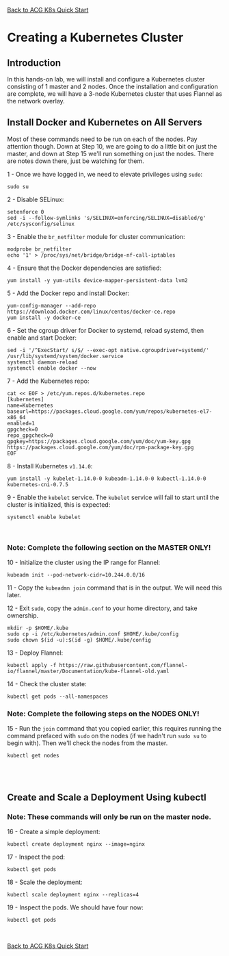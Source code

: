 [Back to ACG K8s Quick Start](../main.md)

# Creating a Kubernetes Cluster



<h2>Introduction</h2>
<p>In this hands-on lab, we will install and configure a Kubernetes cluster consisting of 1 master and 2 nodes. Once the installation and configuration are complete, we will have a 3-node Kubernetes cluster that uses Flannel as the network overlay.</p>

<h2>Install Docker and Kubernetes on All Servers</h2>
<p>Most of these commands need to be run on each of the nodes. Pay attention though. Down at Step 10, we are going to do a little bit on just the master, and down at Step 15 we'll run something on just the nodes. There are notes down there, just be watching for them.</p>
<p>1 - Once we have logged in, we need to elevate privileges using <code>sudo</code>:</p>
<pre><code>sudo su  
</code></pre>
<p>2 - Disable SELinux:</p>
<pre><code>setenforce 0
sed -i --follow-symlinks 's/SELINUX=enforcing/SELINUX=disabled/g' /etc/sysconfig/selinux
</code></pre>
<p>3 - Enable the <code>br_netfilter</code> module for cluster communication:</p>
<pre><code>modprobe br_netfilter
echo '1' &gt; /proc/sys/net/bridge/bridge-nf-call-iptables
</code></pre>
<p>4 - Ensure that the Docker dependencies are satisfied:</p>
<pre><code>yum install -y yum-utils device-mapper-persistent-data lvm2
</code></pre>
<p>5 - Add the Docker repo and install Docker:</p>
<pre><code>yum-config-manager --add-repo https://download.docker.com/linux/centos/docker-ce.repo
yum install -y docker-ce
</code></pre>
<p>6 - Set the cgroup driver for Docker to systemd, reload systemd, then enable and start Docker:</p>
<pre><code>sed -i '/^ExecStart/ s/$/ --exec-opt native.cgroupdriver=systemd/' /usr/lib/systemd/system/docker.service
systemctl daemon-reload
systemctl enable docker --now
</code></pre>
<p>7 - Add the Kubernetes repo:</p>
<pre><code>cat &lt;&lt; EOF &gt; /etc/yum.repos.d/kubernetes.repo
[kubernetes]
name=Kubernetes
baseurl=https://packages.cloud.google.com/yum/repos/kubernetes-el7-x86_64
enabled=1
gpgcheck=0
repo_gpgcheck=0
gpgkey=https://packages.cloud.google.com/yum/doc/yum-key.gpg
https://packages.cloud.google.com/yum/doc/rpm-package-key.gpg
EOF
</code></pre>
<p>8 - Install Kubernetes <code>v1.14.0</code>:</p>
<pre><code>yum install -y kubelet-1.14.0-0 kubeadm-1.14.0-0 kubectl-1.14.0-0 kubernetes-cni-0.7.5
</code></pre>
<p>9 -  Enable the <code>kubelet</code> service.  The <code>kubelet</code> service will fail to start until the cluster is initialized, this is expected:</p>
<pre><code>systemctl enable kubelet
</code></pre>

<br>

<h3>Note: Complete the following section on the MASTER ONLY!</h3>
<p>10 -  Initialize the cluster using the IP range for Flannel:</p>
<pre><code>kubeadm init --pod-network-cidr=10.244.0.0/16
</code></pre>
<p>11 - Copy the <code>kubeadmn join</code> command that is in the output. We will need this later.</p>
<p>12 - Exit <code>sudo</code>, copy the <code>admin.conf</code> to your home directory, and take ownership.</p>
<pre><code>mkdir -p $HOME/.kube
sudo cp -i /etc/kubernetes/admin.conf $HOME/.kube/config
sudo chown $(id -u):$(id -g) $HOME/.kube/config
</code></pre>
<p>13 - Deploy Flannel:</p>
<pre><code>kubectl apply -f https://raw.githubusercontent.com/flannel-io/flannel/master/Documentation/kube-flannel-old.yaml
</code></pre>
<p>14 - Check the cluster state:</p>
<pre><code>kubectl get pods --all-namespaces
</code></pre>
<h3>Note: Complete the following steps on the NODES ONLY!</h3>
<p>15 - Run the <code>join</code> command that you copied earlier, this requires running the command prefaced with <code>sudo</code> on the nodes (if we hadn't run <code>sudo su</code> to begin with). Then we'll check the nodes from the master.</p>
<pre><code>kubectl get nodes
</code></pre>

<br><br>


<h2>Create and Scale a Deployment Using kubectl</h2>
<h3>Note: These commands will only be run on the master node.</h3>
<p>16 - Create a simple deployment:</p>
<pre><code>kubectl create deployment nginx --image=nginx
</code></pre>
<p>17 - Inspect the pod:</p>
<pre><code>kubectl get pods
</code></pre>
<p>18 - Scale the deployment:</p>
<pre><code>kubectl scale deployment nginx --replicas=4
</code></pre>
<p>19 - Inspect the pods. We should have four now:</p>
<pre><code>kubectl get pods
</code></pre>

<br>

[Back to ACG K8s Quick Start](../main.md)